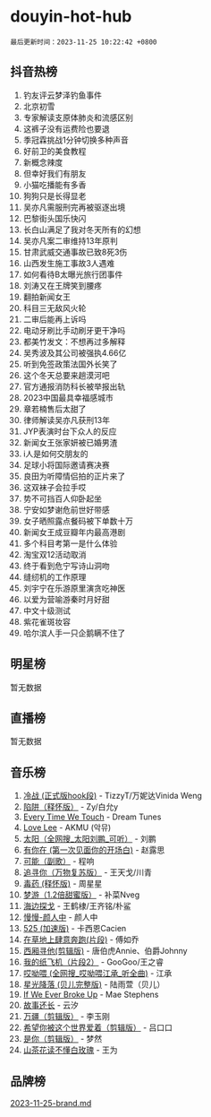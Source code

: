 # douyin-hot-hub

`最后更新时间：2023-11-25 10:22:42 +0800`

## 抖音热榜

1. 钓友评云梦泽钓鱼事件
1. 北京初雪
1. 专家解读支原体肺炎和流感区别
1. 这裤子没有运费险也要退
1. 季冠霖挑战1分钟切换多种声音
1. 好前卫的美食教程
1. 新概念辣度
1. 但幸好我们有朋友
1. 小猫吃播能有多香
1. 狗狗只是长得显老
1. 吴亦凡需服刑完再被驱逐出境
1. 巴黎街头国乐快闪
1. 长白山满足了我对冬天所有的幻想
1. 吴亦凡案二审维持13年原判
1. 甘肃武威交通事故已致8死3伤
1. 山西发生施工事故3人遇难
1. 如何看待B太曝光旅行团事件
1. 刘涛又在王牌笑到腰疼
1. 翻拍新闻女王
1. 科目三无敌风火轮
1. 二审后能再上诉吗
1. 电动牙刷比手动刷牙更干净吗
1. 都美竹发文：不想再过多解释
1. 吴秀波及其公司被强执4.66亿
1. 听到免签政策法国外长笑了
1. 这个冬天总要来趟漠河吧
1. 官方通报消防科长被举报出轨
1. 2023中国最具幸福感城市
1. 章若楠售后太甜了
1. 律师解读吴亦凡获刑13年
1. JYP表演时台下众人的反应
1. 新闻女王张家妍被已婚男渣
1. i人是如何交朋友的
1. 足球小将国际邀请赛决赛
1. 良田为听障情侣拍的正片来了
1. 这双袜子会拉手哎
1. 势不可挡百人仰卧起坐
1. 宁安如梦谢危前世好带感
1. 女子晒照露点餐码被下单数十万
1. 新闻女王成豆瓣年内最高港剧
1. 多个科目考第一是什么体验
1. 淘宝双12活动取消
1. 终于看到危宁写诗山洞吻
1. 缝纫机的工作原理
1. 刘宇宁在乐游原里演贪吃神医
1. 以爱为营喻游秦时月好甜
1. 中文十级测试
1. 紫花雀斑妆容
1. 哈尔滨人手一只企鹅瞒不住了

## 明星榜

暂无数据

## 直播榜

暂无数据

## 音乐榜

1. [冷战 (正式版hook段)](https://sf3-cdn-tos.douyinstatic.com/obj/tos-cn-ve-2774/oMuEoiBasWApEMVDgNiI8VAByNmwo5J0pyf8Yx) - TizzyT/万妮达Vinida Weng
1. [陷阱（释怀版）](https://sf6-cdn-tos.douyinstatic.com/obj/tos-cn-ve-2774/oE8C21LeZrzKLDFfQYgMzx4GAIHageG5IzayY7) - Zy/白允y
1. [Every Time We Touch](https://sf3-cdn-tos.douyinstatic.com/obj/tos-cn-ve-2774/ogN6lUKQeBBfEVhIOMikG1CcJjugxk1tztZyhP) - Dream Tunes
1. [Love Lee](https://sf3-cdn-tos.douyinstatic.com/obj/tos-cn-ve-2774/o05GbkJGbCBTdDnMtB0fwOYgkeZp23vrWQDQBS) - AKMU (악뮤)
1. [太阳（全网搜_太阳刘鹏_可听）](https://sf3-cdn-tos.douyinstatic.com/obj/tos-cn-ve-2774/ogWbyIQnlBFImVbeDocRdCIYtBHlbJXgfZMvgz) - 刘鹏
1. [有你在 (第一次见面你的开场白)](https://sf3-cdn-tos.douyinstatic.com/obj/tos-cn-ve-2774/oAthrQ3ClJBfI57uBoFEgNDYtNCZ0TSYQQfxQ0) - 赵露思
1. [可能（副歌）](https://sf6-cdn-tos.douyinstatic.com/obj/tos-cn-ve-2774/cde1731888894259b333569393c2fb51) - 程响
1. [追寻你（万物复苏版）](https://sf3-cdn-tos.douyinstatic.com/obj/tos-cn-ve-2774/oYeAZJsbjIDit9APmBg8u6uDUQnHmoCf3gbo74) - 王天戈/川青
1. [毒药 (释怀版)](https://sf3-cdn-tos.douyinstatic.com/obj/tos-cn-ve-2774/oYILMEAzspdZBIzy4frJNB8ZHPHWAhiwowd4Ad) - 周星星
1. [梦游（1.2倍甜蜜版）](https://sf6-cdn-tos.douyinstatic.com/obj/tos-cn-ve-2774/o4gyAUm8hwufoEABmwVIiQtHsFuGzAEEWtNMzo) - 补菜Nveg
1. [海边探戈](https://sf3-cdn-tos.douyinstatic.com/obj/tos-cn-ve-2774/os9gE0VQCGqt6VQkZDyBBYvfSDY0QFe3vVmubn) - 王鹤棣/王齐铭/朴鲨
1. [慢慢-颜人中](https://sf6-cdn-tos.douyinstatic.com/obj/tos-cn-ve-2774/ocjHNfBXdBxQNC8ZGAeoLMFTUgtBg8bkExunDC) - 颜人中
1. [525 (加速版)](https://sf3-cdn-tos.douyinstatic.com/obj/tos-cn-ve-2774/oIfKCtqfDyP8Vc9FpAPgWMyezT6LnDT1abRwGg) - 卡西恩Cacien
1. [在草地上肆意奔跑(片段)](https://sf6-cdn-tos.douyinstatic.com/obj/tos-cn-ve-2774/8831d494742f45dabdfa8adb8b817259) - 傅如乔
1. [西厢寻他(剪辑版)](https://sf3-cdn-tos.douyinstatic.com/obj/tos-cn-ve-2774/oUsAVfAQKlRNxEv5qxvIB8o5qmIWUcXbzJKJhw) - 唐伯虎Annie、伯爵Johnny
1. [我的纸飞机（片段2）](https://sf3-cdn-tos.douyinstatic.com/obj/tos-cn-ve-2774/oM2ZrKcg2CD5AeRB2gkeXOFB1IxAGJdZPazYHf) - GooGoo/王之睿
1. [哎呦喂 (全网搜_哎呦喂江承_听全曲)](https://sf3-cdn-tos.douyinstatic.com/obj/tos-cn-ve-2774/o0uEo63ECfIFdmwKF5HMzF1FCfItHEagDDeCAL) - 江承
1. [星光降落 (贝儿完整版)](https://sf3-cdn-tos.douyinstatic.com/obj/tos-cn-ve-2774/okwB9hAwyAtsFFkFBzAX1hOOfQuIoMNs0W2Mwr) - 陆雨萱（贝儿）
1. [If We Ever Broke Up](https://sf3-cdn-tos.douyinstatic.com/obj/tos-cn-ve-2774/o8onj5HDk0ImtBmO0URBfeyCDXQJMYkQ1gb8Zy) - Mae Stephens
1. [故事还长](https://sf6-cdn-tos.douyinstatic.com/obj/tos-cn-ve-2774/30a26758c8594f0ab81ac675c33ee2c5) - 云汐
1. [万疆（剪辑版）](https://sf6-cdn-tos.douyinstatic.com/obj/tos-cn-ve-2774/ooG7oVgFlDTelKCjCsTTobQvbdtj1BBQXnfZd8) - 李玉刚
1. [希望你被这个世界爱着（剪辑版）](https://sf3-cdn-tos.douyinstatic.com/obj/tos-cn-ve-2774/oo4H3BfEygN7l7bQaMBOZHCQ1eI4FqtED5skQ2) - 吕口口
1. [是你（剪辑版）](https://sf3-cdn-tos.douyinstatic.com/obj/tos-cn-ve-2774/46019dae783c4c969944217fe1cfafc4) - 梦然
1. [山茶花读不懂白玫瑰](https://sf3-cdn-tos.douyinstatic.com/obj/tos-cn-ve-2774/osfn8B7DktrRHEPJgPCfDbw7QDQEkwC16BxZg9) - 王为

## 品牌榜

[2023-11-25-brand.md](2023-11-25-brand.md)
